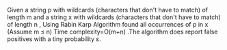 Given a string p with wildcards (characters that don't have to match) of length m and a string x with wildcards (characters that don't have to match) of length n , Using Rabin Karp Algorithm found all occurrences of p in x (Assume m ≤ n) Time complexity=O(m+n) .The algorithm does report false positives with a tiny probability ε. 

